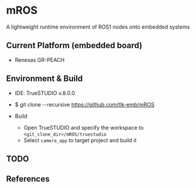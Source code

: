 # mROS

A lightweight runtime environment of ROS1 nodes onto embedded systems

## Current Platform (embedded board)

- Renesas GR-PEACH

## Environment & Build

- IDE: TrueSTUDIO v.8.0.0

- $ git clone --recursive https://github.com/tlk-emb/mROS

- Build
  - Open TrueSTUDIO and specify the workspace to `<git_clone_dir>/mROS/truestudio`
  - Select `camera_app` to target project and build it


## TODO


## References

